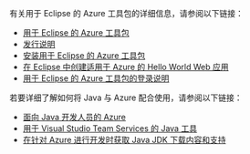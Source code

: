 有关用于 Eclipse 的 Azure 工具包的详细信息，请参阅以下链接： 

* [用于 Eclipse 的 Azure 工具包](../eclipse/azure-toolkit-for-eclipse.md) 
* [发行说明](https://github.com/Microsoft/azure-tools-for-java/releases) 
* [安装用于 Eclipse 的 Azure 工具包](../eclipse/azure-toolkit-for-eclipse-installation.md) 
* [在 Eclipse 中创建适用于 Azure 的 Hello World Web 应用](../eclipse/azure-toolkit-for-eclipse-create-hello-world-web-app.md) 
* [用于 Eclipse 的 Azure 工具包的登录说明](../eclipse/azure-toolkit-for-eclipse-sign-in-instructions.md) 

若要详细了解如何将 Java 与 Azure 配合使用，请参阅以下链接： 

* [面向 Java 开发人员的 Azure](https://docs.microsoft.com/java/azure/) 
* [用于 Visual Studio Team Services 的 Java 工具](/azure/devops/java/)
* [在针对 Azure 进行开发时获取 Java JDK 下载内容和支持](https://aka.ms/azure-jdks)
<!-- TODO: Add URLs for Java in VSCode here --> 
